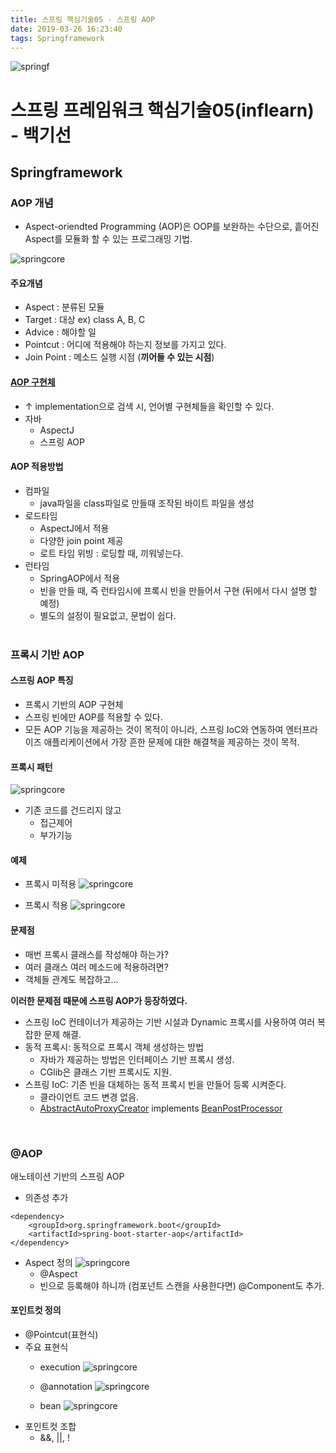 ```yaml
---
title: 스프링 핵심기술05 - 스프링 AOP
date: 2019-03-26 16:23:40
tags: Springframework
---
```

![springf](images/springframwork-logo.png)
# 스프링 프레임워크 핵심기술05(inflearn) - 백기선 
## Springframework

### AOP 개념
- Aspect-oriendted Programming (AOP)은 OOP를 보완하는 수단으로, 흩어진 Aspect를 모듈화 할 수 있는 프로그래밍 기법.

![springcore](images/springc/springcore05-01.png)

#### 주요개념
- Aspect : 분류된 모듈
- Target : 대상 
ex\) class A, B, C
- Advice : 해야할 일
- Pointcut : 어디에 적용해야 하는지 정보를 가지고 있다.
- Join Point : 메소드 실행 시점 (**끼어들 수 있는 시점**)

#### [AOP 구현체](https://en.wikipedia.org/wiki/Aspect-oriented_programming)
- ↑ implementation으로 검색 시, 언어별 구현체들을 확인할 수 있다.
- 자바
    - AspectJ
    - 스프링 AOP
    
#### AOP 적용방법
- 컴파일
    - java파일을 class파일로 만들때 조작된 바이트 파일을 생성
- 로드타임
    - AspectJ에서 적용
    - 다양한 join point 제공
    - 로트 타임 위빙 : 로딩할 때, 끼워넣는다.
- 런타임
    - SpringAOP에서 적용
    - 빈을 만들 때, 즉 런타임시에 프록시 빈을 만들어서 구현 (뒤에서 다시 설명 할 예정)
    - 별도의 설정이 필요없고, 문법이 쉽다.
<br><br>

### 프록시 기반 AOP
#### 스프링 AOP 특징
- 프록시 기반의 AOP 구현체
- 스프링 빈에만 AOP를 적용할 수 있다.
- 모든 AOP 기능을 제공하는 것이 목적이 아니라, 스프링 IoC와 연동하여 엔터프라이즈 애플리케이션에서 가장 흔한 문제에 대한 해결책을 제공하는 것이 목적.

#### 프록시 패턴
![springcore](images/springc/springcore05-02.png)
- 기존 코드를 건드리지 않고 
    - 접근제어
    - 부가기능

#### 예제
- 프록시 미적용
![springcore](images/springc/springcore05-04.png)

- 프록시 적용
![springcore](images/springc/springcore05-05.png)

#### 문제점
- 매번 프록시 클래스를 작성해야 하는가?
- 여러 클래스 여러 메소드에 적용하려면?
- 객체들 관계도 복잡하고...

**이러한 문제점 때문에 스프링 AOP가 등장하였다.**
- 스프링 IoC 컨테이너가 제공하는 기반 시설과 Dynamic 프록시를 사용하여 여러 복잡한 문제 해결.
- 동적 프록시: 동적으로 프록시 객체 생성하는 방법
    - 자바가 제공하는 방법은 인터페이스 기반 프록시 생성.
    - CGlib은 클래스 기반 프록시도 지원.
- 스프링 IoC: 기존 빈을 대체하는 동적 프록시 빈을 만들어 등록 시켜준다.
    - 클라이언트 코드 변경 없음.
    - [AbstractAutoProxyCreator](https://docs.spring.io/spring/docs/current/javadoc-api/org/springframework/aop/framework/autoproxy/AbstractAutoProxyCreator.html) implements [BeanPostProcessor](https://docs.spring.io/spring/docs/current/javadoc-api/org/springframework/beans/factory/config/BeanPostProcessor.html)
<br>

###  @AOP
애노테이션 기반의 스프링 AOP

- 의존성 추가
```
<dependency>
    <groupId>org.springframework.boot</groupId>
    <artifactId>spring-boot-starter-aop</artifactId>
</dependency>
```
- Aspect 정의
    ![springcore](images/springc/springcore05-10.png)   
    - @Aspect
    - 빈으로 등록해야 하니까 (컴포넌트 스캔을 사용한다면) @Component도 추가.

#### 포인트컷 정의
- @Pointcut(표현식)
- 주요 표현식
    - execution
    ![springcore](images/springc/springcore05-06.png)
    
    - @annotation
    ![springcore](images/springc/springcore05-08.png)
    
    - bean
    ![springcore](images/springc/springcore05-09.png)
- 포인트컷 조합
    - &&, ||, !
<br><br>
